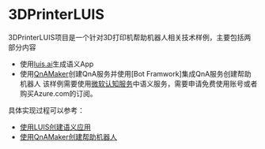 # 3DPrinterLUIS
3DPrinterLUIS项目是一个针对3D打印机帮助机器人相关技术样例，主要包括两部分内容
- 使用[luis.ai](https://www.luis.ai)生成语义App
- 使用[QnAMaker](http://qnamaker.ai)创建QnA服务并使用[Bot Framwork]集成QnA服务创建帮助机器人
该样例需要使用[微软认知服务](https://azure.microsoft.com/zh-cn/services/cognitive-services/)中语义服务，需要申请免费使用账号或者购买Azure.com的订阅。

具体实现过程可以参考：
- [使用LUIS创建语义应用](./3DPrinterLUIS.md)
- [使用QnAMaker创建帮助机器人](./3DPrinterQnABot.md)
 